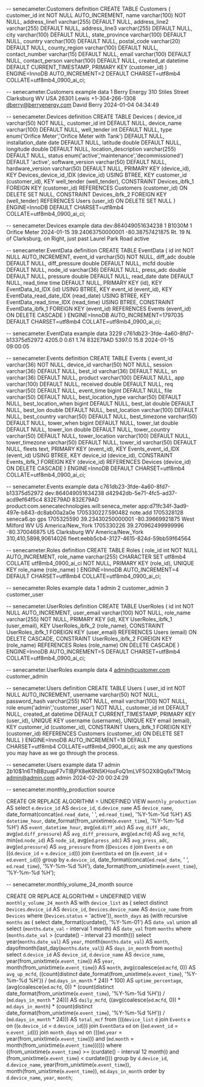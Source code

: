 
-- senecameter.Customers definition CREATE TABLE Customers ( customer_id int NOT NULL AUTO_INCREMENT, name varchar(100) NOT NULL, address_line1 varchar(255) DEFAULT NULL, address_line2 varchar(255) DEFAULT NULL, address_line3 varchar(255) DEFAULT NULL, city varchar(100) DEFAULT NULL, state_province varchar(100) DEFAULT NULL, country varchar(100) DEFAULT NULL, postal_code varchar(20) DEFAULT NULL, county_region varchar(100) DEFAULT NULL, contact_number varchar(15) DEFAULT NULL, email varchar(100) DEFAULT NULL, contact_person varchar(100) DEFAULT NULL, created_at datetime DEFAULT CURRENT_TIMESTAMP, PRIMARY KEY (customer_id) ) ENGINE=InnoDB AUTO_INCREMENT=2 DEFAULT CHARSET=utf8mb4 COLLATE=utf8mb4_0900_ai_ci; 

-- senecameter.Customers example data
1	Berry Energy	310 Stiles Street			Clarksburg	WV	USA	26301	Lewis	+1-304-266-1308	dberry@berryenergy.com	David Berry	2024-01-04 04:34:49

-- senecameter.Devices definition CREATE TABLE Devices ( device_id varchar(50) NOT NULL, customer_id int DEFAULT NULL, device_name varchar(100) DEFAULT NULL, well_tender int DEFAULT NULL, type enum('Orifice Meter','Orifice Meter with Tank') DEFAULT NULL, installation_date date DEFAULT NULL, latitude double DEFAULT NULL, longitude double DEFAULT NULL, location_description varchar(255) DEFAULT NULL, status enum('active','maintenance','decommissioned') DEFAULT 'active', software_version varchar(50) DEFAULT NULL, hardware_version varchar(50) DEFAULT NULL, PRIMARY KEY (device_id), KEY Devices_device_id_IDX (device_id) USING BTREE, KEY customer_id (customer_id), KEY well_tender (well_tender), CONSTRAINT Devices_ibfk_1 FOREIGN KEY (customer_id) REFERENCES Customers (customer_id) ON DELETE SET NULL, CONSTRAINT Devices_ibfk_2 FOREIGN KEY (well_tender) REFERENCES Users (user_id) ON DELETE SET NULL ) ENGINE=InnoDB DEFAULT CHARSET=utf8mb4 COLLATE=utf8mb4_0900_ai_ci; 

-- senecameter.Devices example data
dev:864049051634238	1	B1030M	1	Orifice Meter	2024-01-15	39.24063750000001	-80.38757421875	Rt. 19 N. of Clarksburg, on Right, just past Laurel Park Road	active		

-- senecameter.EventData definition CREATE TABLE EventData ( id int NOT NULL AUTO_INCREMENT, event_id varchar(50) NOT NULL, diff_adc double DEFAULT NULL, diff_pressure double DEFAULT NULL, mcfd double DEFAULT NULL, node_id varchar(36) DEFAULT NULL, press_adc double DEFAULT NULL, pressure double DEFAULT NULL, read_date date DEFAULT NULL, read_time time DEFAULT NULL, PRIMARY KEY (id), KEY EventData_Id_IDX (id) USING BTREE, KEY event_id (event_id), KEY EventData_read_date_IDX (read_date) USING BTREE, KEY EventData_read_time_IDX (read_time) USING BTREE, CONSTRAINT EventData_ibfk_1 FOREIGN KEY (event_id) REFERENCES Events (event_id) ON DELETE CASCADE ) ENGINE=InnoDB AUTO_INCREMENT=1797035 DEFAULT CHARSET=utf8mb4 COLLATE=utf8mb4_0900_ai_ci; 

-- senecameter.EventData example data
3229	c761db23-3fde-4a60-8fd7-b13375d52972	4205.0	0.61	1.74	832E79AD	5397.0	15.8	2024-01-15	09:00:05

-- senecameter.Events definition CREATE TABLE Events ( event_id varchar(36) NOT NULL, device_id varchar(50) NOT NULL, session varchar(36) DEFAULT NULL, best_id varchar(36) DEFAULT NULL, sn varchar(36) DEFAULT NULL, product varchar(100) DEFAULT NULL, app varchar(100) DEFAULT NULL, received double DEFAULT NULL, req varchar(50) DEFAULT NULL, event_time bigint DEFAULT NULL, file varchar(50) DEFAULT NULL, best_location_type varchar(50) DEFAULT NULL, best_location_when bigint DEFAULT NULL, best_lat double DEFAULT NULL, best_lon double DEFAULT NULL, best_location varchar(100) DEFAULT NULL, best_country varchar(50) DEFAULT NULL, best_timezone varchar(50) DEFAULT NULL, tower_when bigint DEFAULT NULL, tower_lat double DEFAULT NULL, tower_lon double DEFAULT NULL, tower_country varchar(50) DEFAULT NULL, tower_location varchar(100) DEFAULT NULL, tower_timezone varchar(50) DEFAULT NULL, tower_id varchar(50) DEFAULT NULL, fleets text, PRIMARY KEY (event_id), KEY Events_event_id_IDX (event_id) USING BTREE, KEY device_id (device_id), CONSTRAINT Events_ibfk_1 FOREIGN KEY (device_id) REFERENCES Devices (device_id) ON DELETE CASCADE ) ENGINE=InnoDB DEFAULT CHARSET=utf8mb4 COLLATE=utf8mb4_0900_ai_ci; 

-- senecameter.Events example data
c761db23-3fde-4a60-8fd7-b13375d52972	dev:864049051634238	d42942db-5e71-4fc5-ad37-acd9ef64f5c4	832E79AD	832E79AD	product:com.senecatechnologies.will:seneca_meter	app:d71fc34f-3ad9-497e-b843-dc8ab00a2a0e	1705330227.590482	note.add	1705328128	seneca6.qo	gps	1705325590	39.23430250000001	-80.39669921875	West Milford WV	US	America/New_York	1705330226	39.270962499999996	-80.370046875	US	Clarksburg WV	America/New_York	310,410,5898,90614026	fleet:eebb5cb4-3127-4615-824d-59bb59f64564

-- senecameter.Roles definition CREATE TABLE Roles ( role_id int NOT NULL AUTO_INCREMENT, role_name varchar(255) CHARACTER SET utf8mb4 COLLATE utf8mb4_0900_ai_ci NOT NULL, PRIMARY KEY (role_id), UNIQUE KEY role_name (role_name) ) ENGINE=InnoDB AUTO_INCREMENT=4 DEFAULT CHARSET=utf8mb4 COLLATE=utf8mb4_0900_ai_ci; 

-- senecameter.Roles example data
1	admin
2	customer_admin
3	customer_user

-- senecameter.UserRoles definition CREATE TABLE UserRoles ( id int NOT NULL AUTO_INCREMENT, user_email varchar(100) NOT NULL, role_name varchar(255) NOT NULL, PRIMARY KEY (id), KEY UserRoles_ibfk_1 (user_email), KEY UserRoles_ibfk_2 (role_name), CONSTRAINT UserRoles_ibfk_1 FOREIGN KEY (user_email) REFERENCES Users (email) ON DELETE CASCADE, CONSTRAINT UserRoles_ibfk_2 FOREIGN KEY (role_name) REFERENCES Roles (role_name) ON DELETE CASCADE ) ENGINE=InnoDB AUTO_INCREMENT=5 DEFAULT CHARSET=utf8mb4 COLLATE=utf8mb4_0900_ai_ci; 

-- senecameter.UserRoles example data
4	admin@customer.com	customer_admin

-- senecameter.Users definition CREATE TABLE Users ( user_id int NOT NULL AUTO_INCREMENT, username varchar(50) NOT NULL, password_hash varchar(255) NOT NULL, email varchar(100) NOT NULL, role enum('admin','customer_user') NOT NULL, customer_id int DEFAULT NULL, created_at datetime DEFAULT CURRENT_TIMESTAMP, PRIMARY KEY (user_id), UNIQUE KEY username (username), UNIQUE KEY email (email), KEY customer_id (customer_id), CONSTRAINT Users_ibfk_1 FOREIGN KEY (customer_id) REFERENCES Customers (customer_id) ON DELETE SET NULL ) ENGINE=InnoDB AUTO_INCREMENT=18 DEFAULT CHARSET=utf8mb4 COLLATE=utf8mb4_0900_ai_ci; ask me any questions you may have as we go through the process. 

-- senecameter.Users example data
17	admin	$2b$10$1n6ThBBzuapF7vTIBjPX8eKRN5KHosFoQ1mLVF5O2X8Qq6xT1Mciq	admin@admin.com	admin		2024-02-20 00:24:29

-- senecameter.monthly_production source

CREATE OR REPLACE
ALGORITHM = UNDEFINED VIEW `monthly_production` AS
select
    `e`.`device_id` AS `device_id`,
    `d`.`device_name` AS `device_name`,
    date_format(concat(`ed`.`read_date`, ' ', `ed`.`read_time`), '%Y-%m-%d %H') AS `datetime_hour`,
    date_format(from_unixtime(`e`.`event_time`), '%Y-%m-%d %H') AS `event_datetime_hour`,
    avg(`ed`.`diff_adc`) AS `avg_diff_adc`,
    avg(`ed`.`diff_pressure`) AS `avg_diff_pressure`,
    avg(`ed`.`mcfd`) AS `avg_mcfd`,
    min(`ed`.`node_id`) AS `node_id`,
    avg(`ed`.`press_adc`) AS `avg_press_adc`,
    avg(`ed`.`pressure`) AS `avg_pressure`
from
    ((`Devices` `d`
join `Events` `e` on
    ((`d`.`device_id` = `e`.`device_id`)))
join `EventData` `ed` on
    ((`e`.`event_id` = `ed`.`event_id`)))
group by
    `e`.`device_id`,
    date_format(concat(`ed`.`read_date`, ' ', `ed`.`read_time`), '%Y-%m-%d %H'),
    date_format(from_unixtime(`e`.`event_time`), '%Y-%m-%d %H');
    
-- senecameter.monthly_volume_24_month source

CREATE OR REPLACE
ALGORITHM = UNDEFINED VIEW `monthly_volume_24_month` AS with `device_list` as (
select
    distinct `Devices`.`device_id` AS `device_id`,
    `Devices`.`device_name` AS `device_name`
from
    `Devices`
where
    (`Devices`.`status` = 'active')),
`month_days` as (with recursive `months` as (
select
    date_format(curdate(), '%Y-%m-01') AS `date_val`
union all
select
    (`months`.`date_val` - interval 1 month) AS `date_val`
from
    `months`
where
    (`months`.`date_val` > (curdate() - interval 23 month)))
select
    year(`months`.`date_val`) AS `year`,
    month(`months`.`date_val`) AS `month`,
    dayofmonth(last_day(`months`.`date_val`)) AS `days_in_month`
from
    `months`)
select
    `d`.`device_id` AS `device_id`,
    `d`.`device_name` AS `device_name`,
    year(from_unixtime(`e`.`event_time`)) AS `year`,
    month(from_unixtime(`e`.`event_time`)) AS `month`,
    avg(coalesce(`ed`.`mcfd`, 0)) AS `avg_up_mcfd`,
    ((count(distinct date_format(from_unixtime(`e`.`event_time`), '%Y-%m-%d %H')) / (`md`.`days_in_month` * 24)) * 100) AS `uptime_percentage`,
    (avg(coalesce(`ed`.`mcfd`, 0)) * (count(distinct date_format(from_unixtime(`e`.`event_time`), '%Y-%m-%d %H')) / (`md`.`days_in_month` * 24))) AS `daily_mcfd`,
    ((avg(coalesce(`ed`.`mcfd`, 0)) * `md`.`days_in_month`) * (count(distinct date_format(from_unixtime(`e`.`event_time`), '%Y-%m-%d %H')) / (`md`.`days_in_month` * 24))) AS `total_mcf`
from
    (((`device_list` `d`
join `Events` `e` on
    ((`e`.`device_id` = `d`.`device_id`)))
join `EventData` `ed` on
    ((`ed`.`event_id` = `e`.`event_id`)))
join `month_days` `md` on
    (((`md`.`year` = year(from_unixtime(`e`.`event_time`)))
        and (`md`.`month` = month(from_unixtime(`e`.`event_time`))))))
where
    ((from_unixtime(`e`.`event_time`) >= (curdate() - interval 12 month))
        and (from_unixtime(`e`.`event_time`) < curdate()))
group by
    `d`.`device_id`,
    `d`.`device_name`,
    year(from_unixtime(`e`.`event_time`)),
    month(from_unixtime(`e`.`event_time`)),
    `md`.`days_in_month`
order by
    `d`.`device_name`,
    `year`,
    `month`;
